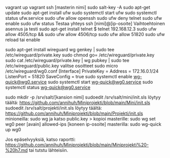 vagrant up
vagrant ssh [masterin nimi]
sudo salt-key -A
sudo apt-get update
sudo apt-get install ufw
sudo systemctl start ufw
sudo systemctl status ufw.service
sudo ufw allow openssh
sudo ufw deny telnet
sudo ufw enable
sudo ufw status
Testaa yhteys
ssh [nimi]@[ip-osoite]
Vaihtoehtoinen asennus ja testi
sudo apt-get install telnet
  $ telnet 192.168.12.3
sudo ufw allow 4505/tcp && sudo ufw allow 4506/tcp
sudo ufw allow 51820
sudo ufw reload tai enable
    
sudo apt-get install wireguard
wg genkey | sudo tee /etc/wireguard/private.key
sudo chmod go= /etc/wireguard/private.key
sudo cat /etc/wireguard/private.key | wg pubkey | sudo tee /etc/wireguard/public.key
valitse osoitteet
sudo micro /etc/wireguard/wg0.conf 
  [Interface]
  PrivateKey = 
  Address = 172.16.0.1/24
  ListenPort = 51820
  SaveConfig = true
sudo systemctl enable wg-quick@wg0.service
sudo systemctl start wg-quick@wg0.service
sudo systemctl status wg-quick@wg0.service
    
sudo mkdir -p /srv/salt/[kansion nimi]
sudoedit /srv/salt/mini/init.sls löytyy täältä: https://github.com/annihuh/Miniprojekti/blob/main/Mini/init.sls
sudoedit /srv/salt/projekti/init.sls löytyy täältä: https://github.com/annihuh/Miniprojekti/blob/main/Projekti/init.sls
minioneilla: sudo wg ja katso public.key > kopioi masterille: sudo wg set wg0 peer [avain] allowed-ips [koneen ip-osoite]
  masterilla: sudo wg-quick up wg0 
    
Jos epäselvyyksiä, katso raportti: https://github.com/annihuh/Miniprojekti/blob/main/Miniprojekti%20-%20h7.md tai tutstu lähteisiin.
